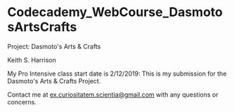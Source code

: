 # Codecademy_WebCourse_DasmotosArtsCrafts
Project: Dasmoto's Arts &amp; Crafts

Keith S. Harrison

My Pro Intensive class start date is 2/12/2019:
This is my submission for the Dasmoto's Arts &amp; Crafts Project.

Contact me at ex.curiositatem.scientia@gmail.com with any questions or concerns.

